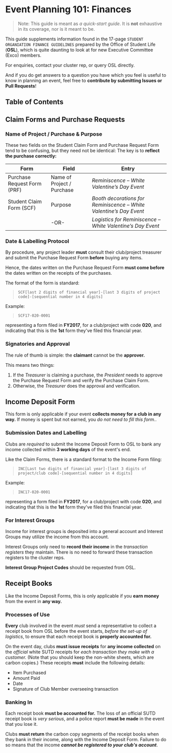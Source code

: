 <!--Information sourced 2019-02-09 by @lyqht, reformatted for print by @piroton 2019-03-23-->

# Event Planning 101: Finances

> Note: This guide is meant as *a quick-start guide*. It is **not** exhaustive in its coverage, nor is it meant to be.

This guide supplements information found in the 17-page `STUDENT ORGANIATION FINANCE GUIDELINES` prepared by the Office of Student Life (**OSL**), which is quite daunting to look at for new Executive Committee (Exco) members.

For enquiries, contact your cluster rep, or query OSL directly.

And if you do get answers to a question you have which you feel is useful to know in planning an event, feel free to **contribute by submitting Issues or Pull Requests**!

## Table of Contents

## Claim Forms and Purchase Requests

### Name of Project / Purchase & Purpose

These two fields on the Student Claim Form and Purchase Request Form tend to be confusing, but they need not be identical: The key is to **reflect the purchase correctly:**

|Form | Field | Entry|
|-----|-----|-----|
|Purchase Request Form (PRF) | Name of Project / Purchase | *Reminiscence – White Valentine’s Day Event*
|Student Claim Form (SCF) | Purpose | *Booth decorations for Reminiscence – White Valentine’s Day Event*
| |-OR- |*Logistics for Reminiscence – White Valentine’s Day Event*

### Date & Labelling Protocol

By procedure, any project leader **must** consult their club/project treasurer and submit the Purchase Request Form **before** buying any items.

Hence, the dates written on the Purchase Request Form **must come before** the dates written on the receipts of the purchases.

The format of the form is standard:
> `SCF[last 2 digits of financial year]-[last 3 digits of project code]-[sequential number in 4 digits]`

Example:
> `SCF17-020-0001`

representing a form filed in **FY2017**, for a club/project with code **020**, and indicating that this is the **1st** form they've filed this financial year.

### Signatories and Approval

The rule of thumb is simple: the **claimant** cannot be the **approver.**

This means two things:
1. If the *Treasurer* is claiming a purchase, the *President* needs to approve the Purchase Request Form and verify the Purchase Claim Form.
2. Otherwise, the *Treasurer* does the approval and verification.

## Income Deposit Form 

This form is only applicable if your event **collects money for a club in any way.** If money is spent but not earned, you *do not need to fill this form.*.

### Submission Dates and Labelling

Clubs are *required* to submit the Income Deposit Form to OSL to bank any income collected within **3 working days** of the event's end.

Like the Claim Forms, there is a standard format to the Income Form filing:
> `INC[Last two digits of financial year]-[last 3 digits of project/club code]-[sequential number in 4 digits]`

Example:
> `INC17-020-0001`

representing a form filed in **FY2017**, for a club/project with code **020**, and indicating that this is the **1st** form they've filed this financial year.

### For Interest Groups

Income for interest groups is deposited into a general account and Interest Groups may utilize the income from this account.

Interest Groups only need to **record their income** in the *transaction registers* they maintain. There is no need to forward these transaction registers to the cluster reps.
<!--They are only required to record this income in the transaction register, there is no need to send us the transaction register.-->

**Interest Group Project Codes** should be requested from OSL.

## Receipt Books

Like the Income Deposit Forms, this is only applicable if you **earn money** from the event in **any way.**

### Processes of Use

**Every** club involved in the event *must* send a representative to collect a receipt book from OSL before the event starts, *before the set-up of logistics*, to ensure that each receipt book is **properly accounted for.**

On the event day, clubs **must issue receipts** for **any income collected** on the *official* white SUTD receipts for *each transaction they make with a customer.* (Note that you should keep the non-white sheets, which are carbon copies.) These receipts **must** include the following details:
- Item Purchased
- Amount Paid
- Date
- Signature of Club Member overseeing transaction

### Banking In

Each receipt book **must be accounted for.** The loss of an official SUTD receipt book is *very serious*, and a police report **must be made** in the event that you lose it.

Clubs **must return** the carbon copy segments of the receipt books when they bank in their income, along with the Income Deposit Form. Failure to do so means that the income ***cannot be registered to your club's account***.